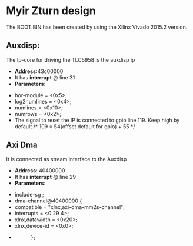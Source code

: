 # Myir Zturn design

The BOOT.BIN has been created by using the Xilinx Vivado 2015.2 version.

## Auxdisp:
The Ip-core for driving the TLC5958 is the auxdisp ip
- **Address**:43c00000
- It has **interrupt** @ line 31
- **Parameters**: 
* hor-module = <0x5>;
* log2numlines = <0x4>;
* numlines = <0x10>;
* numrows = <0x2>;
* The signal to reset the IP is connected to gpio line 119. Keep high by default /* 109 = 54(offset default for gpio) + 55 */


## Axi Dma
It is connected as stream interface to the Auxdisp
- **Address**: 40400000
- It has **interrupt** @ line 29
- **Parameters**: 
* include-sg ;
* dma-channel@40400000 {
* compatible = "xlnx,axi-dma-mm2s-channel";
* interrupts = <0 29 4>;
* xlnx,datawidth = <0x20>;
* xlnx,device-id = <0x0>;
*			};
